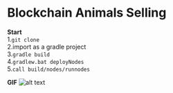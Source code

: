 #  Blockchain Animals Selling 

**Start**  
1.`git clone`  
2.import as a gradle project  
3.`gradle build`  
4.`gradlew.bat deployNodes`  
5.`call build/nodes/runnodes` 

**GIF**
![alt text](GIF/presentation.gif)
